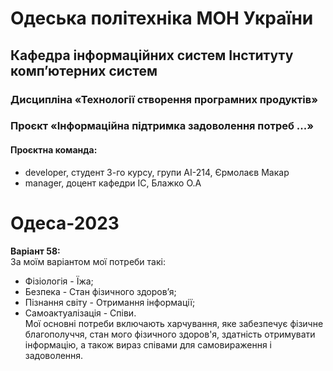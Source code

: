 # Одеська політехніка МОН України

## Кафедра інформаційних систем Інституту комп’ютерних систем

### Дисципліна «Технології створення програмних продуктів»

### Проєкт «Інформаційна підтримка задоволення потреб ...»

#### Проєктна команда:

- developer, студент 3-го курсу, групи АІ-214, Єрмолаєв Макар
- manager, доцент кафедри ІС, Блажко О.А

# Одеса-2023

**Варіант 58:**  
За моїм варіантом мої потреби такі:
- Фізіологія - Їжа;
- Безпека - Стан фізичного здоров’я;
- Пізнання світу - Отримання інформації;
- Самоактуалізація - Співи.  
Мої основні потреби включають харчування, яке забезпечує фізичне благополуччя, стан мого фізичного здоров'я, здатність отримувати інформацію, а також вираз співами для самовираження і задоволення.
